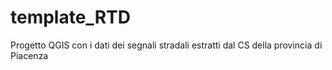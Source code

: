 # template_RTD

Progetto QGIS con i dati dei segnali stradali estratti dal CS della provincia di Piacenza

